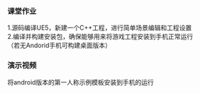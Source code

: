 ### 课堂作业
1.源码编译UE5，新建一个C++工程，进行简单场景编辑和工程设置 <br>
2.编译并构建安装包，确保能够用来将游戏工程安装到手机正常运行<br>
（若无Andorid手机可构建桌面版本）<br>

### 演示视频
将android版本的第一人称示例模板安装到手机的运行
